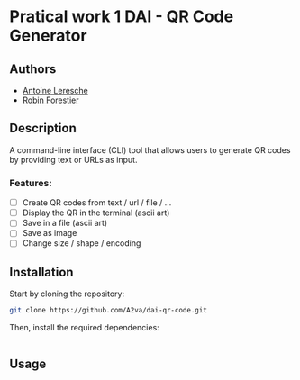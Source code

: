 # Pratical work 1 DAI - QR Code Generator

## Authors

- [Antoine Leresche](github.com/A2va)
- [Robin Forestier](github.com/forestierr)

## Description

A command-line interface (CLI) tool that allows users to generate QR codes by providing text or URLs as input.

### Features:

-[ ] Create QR codes from text / url / file / ...
-[ ] Display the QR in the terminal (ascii art)
-[ ] Save in a file (ascii art)
-[ ] Save as image
-[ ] Change size / shape / encoding

## Installation

Start by cloning the repository:

```bash
git clone https://github.com/A2va/dai-qr-code.git
```

Then, install the required dependencies:

```bash
```

## Usage

```bash
```
